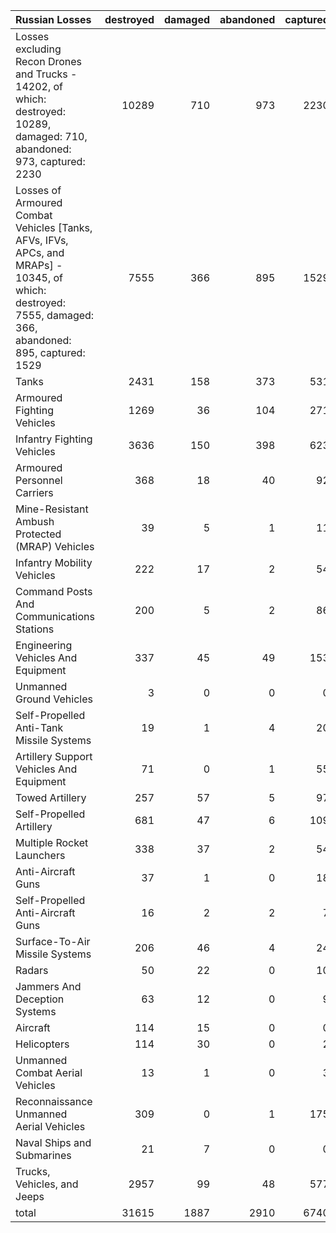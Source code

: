 | Russian Losses                                                                                                                                           |   destroyed |   damaged |   abandoned |   captured |   total |
|:---------------------------------------------------------------------------------------------------------------------------------------------------------|------------:|----------:|------------:|-----------:|--------:|
| Losses excluding Recon Drones and Trucks - 14202, of which: destroyed: 10289, damaged: 710, abandoned: 973, captured: 2230                               |       10289 |       710 |         973 |       2230 |   14202 |
| Losses of Armoured Combat Vehicles [Tanks, AFVs, IFVs, APCs, and MRAPs] - 10345, of which: destroyed: 7555, damaged: 366, abandoned: 895, captured: 1529 |        7555 |       366 |         895 |       1529 |   10345 |
| Tanks                                                                                                                                                    |        2431 |       158 |         373 |        531 |    3493 |
| Armoured Fighting Vehicles                                                                                                                               |        1269 |        36 |         104 |        271 |    1680 |
| Infantry Fighting Vehicles                                                                                                                               |        3636 |       150 |         398 |        623 |    4807 |
| Armoured Personnel Carriers                                                                                                                              |         368 |        18 |          40 |         92 |     518 |
| Mine-Resistant Ambush Protected  (MRAP) Vehicles                                                                                                         |          39 |         5 |           1 |         11 |      56 |
| Infantry Mobility Vehicles                                                                                                                               |         222 |        17 |           2 |         54 |     295 |
| Command Posts And Communications Stations                                                                                                                |         200 |         5 |           2 |         86 |     293 |
| Engineering Vehicles And Equipment                                                                                                                       |         337 |        45 |          49 |        153 |     584 |
| Unmanned Ground Vehicles                                                                                                                                 |           3 |         0 |           0 |          0 |       3 |
| Self-Propelled Anti-Tank Missile Systems                                                                                                                 |          19 |         1 |           4 |         20 |      44 |
| Artillery Support Vehicles And Equipment                                                                                                                 |          71 |         0 |           1 |         55 |     127 |
| Towed Artillery                                                                                                                                          |         257 |        57 |           5 |         97 |     416 |
| Self-Propelled Artillery                                                                                                                                 |         681 |        47 |           6 |        109 |     843 |
| Multiple Rocket Launchers                                                                                                                                |         338 |        37 |           2 |         54 |     431 |
| Anti-Aircraft Guns                                                                                                                                       |          37 |         1 |           0 |         18 |      56 |
| Self-Propelled Anti-Aircraft Guns                                                                                                                        |          16 |         2 |           2 |          7 |      27 |
| Surface-To-Air Missile Systems                                                                                                                           |         206 |        46 |           4 |         24 |     280 |
| Radars                                                                                                                                                   |          50 |        22 |           0 |         10 |      82 |
| Jammers And Deception Systems                                                                                                                            |          63 |        12 |           0 |          9 |      84 |
| Aircraft                                                                                                                                                 |         114 |        15 |           0 |          0 |     129 |
| Helicopters                                                                                                                                              |         114 |        30 |           0 |          2 |     146 |
| Unmanned Combat Aerial Vehicles                                                                                                                          |          13 |         1 |           0 |          3 |      17 |
| Reconnaissance Unmanned Aerial Vehicles                                                                                                                  |         309 |         0 |           1 |        175 |     485 |
| Naval Ships and Submarines                                                                                                                               |          21 |         7 |           0 |          0 |      28 |
| Trucks, Vehicles, and Jeeps                                                                                                                              |        2957 |        99 |          48 |        577 |    3681 |
| total                                                                                                                                                    |       31615 |      1887 |        2910 |       6740 |   43152 |